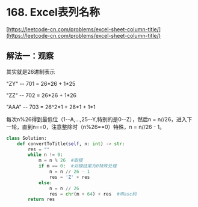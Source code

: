 # 168. Excel表列名称

[https://leetcode-cn.com/problems/excel-sheet-column-title/](https://leetcode-cn.com/problems/excel-sheet-column-title/)

## 解法一：观察

其实就是26进制表示

"ZY" -- 701 = 26\*26 + 1\*25

"ZZ" -- 702 = 26\*26 + 1\*26

"AAA" -- 703 = 26^2\*1 + 26\*1 + 1\*1

每次n%26得到最低位（1--A,...,25--Y,特别的是0--Z），然后n = n//26，进入下一轮，直到n==0，注意整除时（n%26==0）特殊，n = n//26 - 1。

```python
class Solution:
    def convertToTitle(self, n: int) -> str:
        res = ""
        while n != 0:
            m = n % 26  #取模
            if m == 0:  #对模结果为0特殊处理
                n = n // 26 - 1
                res = 'Z' + res
            else:
                n = n // 26
                res = chr(m + 64) + res  #用asc码
        return res
```

